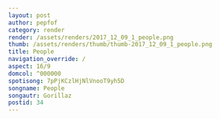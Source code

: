 ```yaml
---
layout: post
author: pepfof
category: render
render: /assets/renders/2017_12_09_1_people.png
thumb: /assets/renders/thumb/thumb-2017_12_09_1_people.png
title: People
navigation_override: /
aspect: 16/9
domcol: ^000000
spotisong: 7pPjKCzlHjNlVnooT9yh5D
songname: People
songautr: Gorillaz
postid: 34
---
```


<!--USER BEGIN 1-->

<!--USER END 1-->

<!--more-->
<!--USER BEGIN 2-->

<!--USER END 2-->

